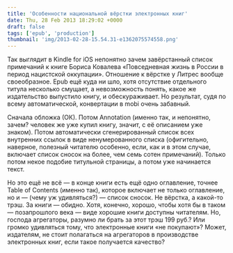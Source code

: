 ```yaml
---
title: 'Особенности национальной вёрстки электронных книг'
date: Thu, 28 Feb 2013 18:29:02 +0000
draft: false
tags: ['epub', 'production']
thumbnail: 'img/2013-02-28-15.54.31-e1362075574558.png'
---
```

Так выглядит в Kindle for iOS непонятно зачем завёрстанный список примечаний к книге Бориса Ковалева «Повседневная жизнь в России в период нацистской оккупации». Отношение к вёрстке у Литрес вообще своеобразное. Epub ещё куда ни шло, хотя отсутствие отдельного титула несколько смущает, а невозможность понять, какое же издательство выпустило книгу, и обескураживает. Но результат, судя по всему автоматической, конвертации в mobi очень забавный. 

Сначала обложка (ОК). Потом Annotation (именно так, и непонятно, зачем? человек же уже купил книгу, значит, с её описанием уже знаком). Потом автоматически сгенерированный список всех внутренних ссылок в виде ненумерованного списка (офигительно, наверное, полезный читателю особенно, если, как и в этом случае, включает список сносок на более, чем семь сотен примечаний). Только потом некое подобие титульной страницы, а потом уже начинается текст.

Но это ещё не всё — в конце книги есть ещё одно оглавление, точнее Table of Contents (именно так), которое включает не только оглавление, но и — (чему уж удивляться?) — список сносок. Не вёрстка, а какой-то трэш. За книги — обидно. Хотя, конечно, хорошо, чтобы хотя бы в таком — позапрошлого века — виде хорошие книги доступны читателям. Но, господа агрегаторы, разумно ли брать за этот трэш 199 руб.? Или громко удивляться тому, что электронные книги «не покупают»? Может, издателям, не стоит полагаться на агрегаторов в производстве электронных книг, если такое получается качество?